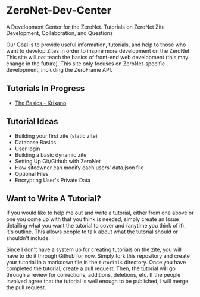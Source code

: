 # ZeroNet-Dev-Center
A Development Center for the ZeroNet. Tutorials on ZeroNet Zite Development, Collaboration, and Questions

Our Goal is to provide useful information, tutorials, and help to those who want to develop Zites in order to inspire more development on the ZeroNet. This site will *not* teach the basics of front-end web development (this may change in the future). This site only focuses on ZeroNet-specific development, including the ZeroFrame API.

## Tutorials In Progress
* [The Basics - Krixano](https://github.com/krixano/ZeroNet-Dev-Center/issues/1)

## Tutorial Ideas
* Building your first zite (static zite)
* Database Basics
* User login
* Building a basic dynamic zite
* Setting Up Git/Github with ZeroNet
* How siteowner can modify each users' data.json file
* Optional Files
* Encrypting User's Private Data

## Want to Write A Tutorial?
If you would like to help me out and write a tutorial, either from one above or one you come up with that you think is needed, simply create an Issue detailing what you want the tutorial to cover and (anytime you think of it), it's outline. This allows people to talk about what the tutorial should or shouldn't include.

Since I don't have a system up for creating tutorials on the zite, you will have to do it through Github for now. Simply fork this repository and create your tutorial in a markdown file in the `tutorials` directory. Once you have completed the tutorial, create a pull request. Then, the tutorial will go through a review for corrections, additions, deletions, etc. If the people involved agree that the tutorial is well enough to be published, I will merge the pull request.
